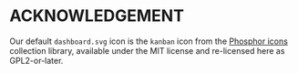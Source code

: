 # ACKNOWLEDGEMENT

Our default `dashboard.svg` icon is the `kanban` icon from the [Phosphor icons](https://phosphoricons.com/) collection
library, available under the MIT license and re-licensed here as GPL2-or-later.
